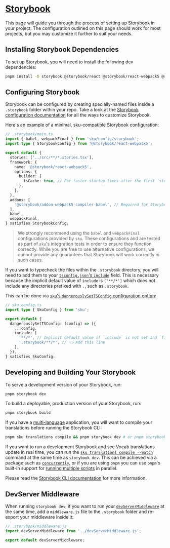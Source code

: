 # [Storybook](https://storybook.js.org/)

This page will guide you through the process of setting up Storybook in your project.
The configuration outlined on this page should work for most projects, but you may customize it further to suit your needs.

## Installing Storybook Dependencies

To set up Storybook, you will need to install the following dev dependencies:

```sh
pnpm install -D storybook @storybook/react @storybook/react-webpack5 @storybook/addon-webpack5-compiler-babel
```

## Configuring Storybook

Storybook can be configured by creating specially-named files inside a `.storybook` folder within your repo.
Take a look at the [Storybook configuration documentation] for all the ways to customize Storybook.

Here's an example of a minimal, sku-compatible Storybook configuration:

```ts
// .storybook/main.ts
import { babel, webpackFinal } from 'sku/config/storybook';
import type { StorybookConfig } from '@storybook/react-webpack5';

export default {
  stories: ['../src/**/*.stories.tsx'],
  framework: {
    name: '@storybook/react-webpack5',
    options: {
      builder: {
        fsCache: true, // For faster startup times after the first `storybook dev`
      },
    },
  },
  addons: [
    '@storybook/addon-webpack5-compiler-babel', // Required for Storybook >=8.0.0
  ],
  babel,
  webpackFinal,
} satisfies StorybookConfig;
```

> We strongly recommend using the `babel` and `webpackFinal` configurations provided by `sku`.
> These configurations and are tested as part of `sku`'s integration tests in order to ensure they function correctly.
> While you are free to use alternative configurations, we cannot provide any guarantees that Storybook will work correctly in such cases.

If you want to typecheck the files within the `.storybook` directory, you will need to add them to your [`tsconfig.json`'s `include`][tsconfig include] field.
This is necessary because the implicit default value of `include` is `['**/*']` which does not include any directories prefixed with `.`, such as `.storybook`.

This can be done via [`sku`'s `dangerouslySetTSConfig` configuration option][dangerouslySetTSConfig]:

```ts
// sku.config.ts
import type { SkuConfig } from 'sku';

export default {
  dangerouslySetTSConfig: (config) => ({
    ...config,
    include: [
      '**/*', // Implicit default value if `include` is not set and `files` is not set
      '.storybook/**/*', // 👈 Add this line
    ],
  }),
} satisfies SkuConfig;
```

[Storybook configuration documentation]: https://storybook.js.org/docs/react/configure/overview
[tsconfig include]: https://www.typescriptlang.org/tsconfig/#include
[dangerouslySetTSConfig]: ./docs/configuration.md#dangerouslysettsconfig

## Developing and Building Your Storybook

To serve a development version of your Storybook, run:

```sh
pnpm storybook dev
```

To build a deployable, production version of your Storybook, run:

```sh
pnpm storybook build
```

If you have a [multi-language] application, you will want to compile your translations before running the Storybook CLI:

```sh
pnpm sku translations compile && pnpm storybook dev # or pnpm storybook build
```

If you want to run a development Storybook and see Vocab translations update in real time, you can run the [`sku translations compile --watch`][translations compile watch] command at the same time as `storybook dev`.
This can be achieved via a package such as [`concurrently`], or if you are using `pnpm` you can use `pnpm`'s built-in support for [running multiple scripts] in parallel.

Please read the [Storybook CLI documentation] for more information.

[multi-language]: ./docs/multi-language
[translations compile watch]: ./docs/cli?id=translations-compile
[`concurrently`]: https://www.npmjs.com/package/concurrently
[running multiple scripts]: https://pnpm.io/8.x/cli/run#running-multiple-scripts
[Storybook CLI documentation]: https://storybook.js.org/docs/cli/

## DevServer Middleware

When running `storybook dev`, if you want to run your [`devServerMiddleware`][devserver middleware] at the same time, add a `middleware.js` file to the `.storybook` folder and re-export your middleware inside it:

```js
// .storybook/middleware.js
import devServerMiddleware from '../devServerMiddleware.js';

export default devServerMiddleware;
```

[devserver middleware]: ./docs/extra-features.md#devserver-middleware
